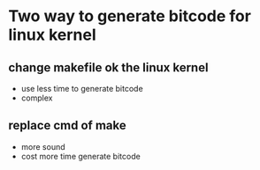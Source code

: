 # Two way to generate bitcode for linux kernel

## change makefile ok the linux kernel
- use less time to generate bitcode
- complex

## replace cmd of make
- more sound
- cost more time generate bitcode